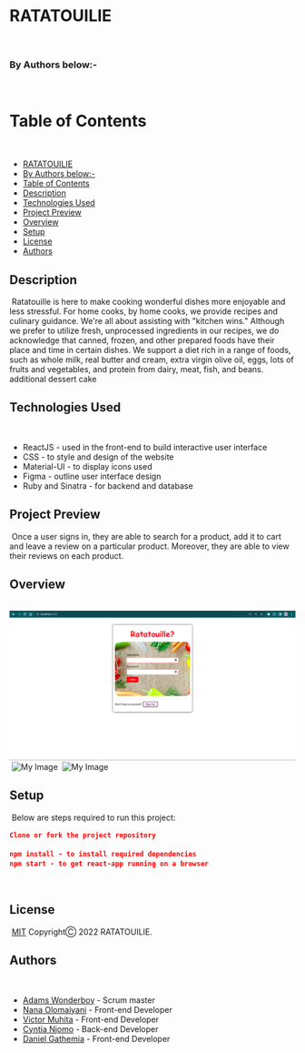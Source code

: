 # RATATOUILIE
​
### By Authors below:-
​
# Table of Contents
​
  - [RATATOUILIE](#RATATOUILIE)
  - [By Authors below:-](#by-authors-below-)
  - [Table of Contents](#table-of-contents)
  - [Description](#description)
  - [Technologies Used](#technologies-used)
  - [Project Preview](#project-preview)
  - [Overview](#overview)
  - [Setup](#setup)
  - [License](#license)
  - [Authors](#authors)
​
## Description
​
Ratatouille is here to make cooking wonderful dishes more enjoyable and less stressful. For home cooks, by home cooks, we provide recipes and culinary guidance. We're all about assisting with "kitchen wins." Although we prefer to utilize fresh, unprocessed ingredients in our recipes, we do acknowledge that canned, frozen, and other prepared foods have their place and time in certain dishes. We support a diet rich in a range of foods, such as whole milk, real butter and cream, extra virgin olive oil, eggs, lots of fruits and vegetables, and protein from dairy, meat, fish, and beans. additional dessert cake
​
## Technologies Used
​
- ReactJS - used in the front-end to build interactive user interface
- CSS - to style and design of the website
- Material-UI - to display icons used
- Figma - outline user interface design
- Ruby and Sinatra -  for backend and database
​
## Project Preview
​
Once a user signs in, they are able to search for a product, add it to cart and leave a review on a particular product. Moreover, they are able to view their reviews on each product.
​
## Overview
​
![My Image](./images/Login.png)
​
![My Image](./images/LandingPage.png)
​
![My Image](./images/Footer.png)
​
## Setup
​
Below are steps required to run this project:
​
```json
Clone or fork the project repository
​
npm install - to install required dependencies
npm start - to get react-app running on a browser
```
​
## License
​
[MIT](https://choosealicense.com/licenses/mit/) CopyrightⒸ 2022 RATATOUILIE.
​
## Authors
​
- [Adams Wonderboy](https://github.com/adamswonder) - Scrum master
- [Nana Olomaiyani](https://github.com/olomaiyani) - Front-end Developer
- [Victor Muhita](https://github.com/Vicstudentwatch) - Front-end Developer
- [Cyntia Njomo](https://github.com/CynthiaNgoiri) - Back-end Developer
- [Daniel Gathemia]() - Front-end Developer 